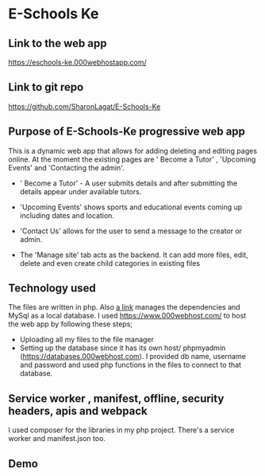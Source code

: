 # E-Schools Ke
## Link to the web app 
https://eschools-ke.000webhostapp.com/
## Link to git repo
https://github.com/SharonLagat/E-Schools-Ke
## Purpose of E-Schools-Ke progressive web app
This is a dynamic web app that allows for adding deleting and editing pages online. At the moment the existing pages are ' Become a Tutor' , 'Upcoming Events' and 'Contacting the admin'. 
- ' Become a Tutor' - A user submits details and after submitting the details appear under available tutors.
- 'Upcoming Events' shows sports and educational events coming up including dates and location.
- 'Contact Us' allows for the user to send a message to the creator or admin.

- The 'Manage site' tab acts as the backend. It can add more files, edit, delete and even create child categories in existing files

## Technology used
The files are written in php. Also [a link](https://getcomposer.org/) manages the dependencies and MySql as a local database.
I used https://www.000webhost.com/ to host the web app by following these steps;
   - Uploading all my files to the file manager
   - Setting up the database since it has its own host/ phpmyadmin (https://databases.000webhost.com). I provided db name, username and      password and used php functions in the files to connect to that database.
 

## Service worker , manifest, offline, security headers, apis and webpack 
I used composer for the libraries in my php project. There's a service worker and manifest.json too.

## Demo










